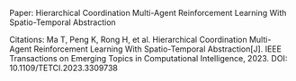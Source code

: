 Paper: Hierarchical Coordination Multi-Agent Reinforcement Learning With Spatio-Temporal Abstraction

Citations: Ma T, Peng K, Rong H, et al. Hierarchical Coordination Multi-Agent Reinforcement Learning With Spatio-Temporal Abstraction[J]. IEEE Transactions on Emerging Topics in Computational Intelligence, 2023. DOI: 10.1109/TETCI.2023.3309738
